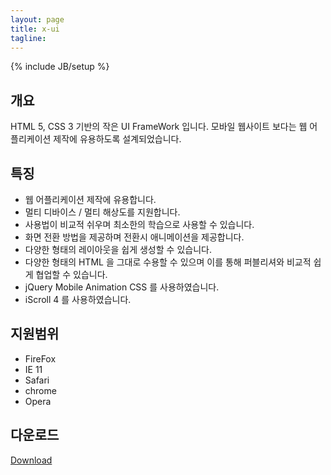 ```yaml
---
layout: page
title: x-ui
tagline: 
---
```

{% include JB/setup %}

## 개요
HTML 5, CSS 3 기반의 작은 UI FrameWork 입니다. 모바일 웹사이트 보다는 웹 어플리케이션 제작에 유용하도록 설계되었습니다.


## 특징
+ 웹 어플리케이션 제작에 유용합니다.
+ 멀티 디바이스 / 멀티 해상도를 지원합니다.
+ 사용법이 비교적 쉬우며 최소한의 학습으로 사용할 수 있습니다.
+ 화면 전환 방법을 제공하며 전환시 애니메이션을 제공합니다.
+ 다양한 형태의 레이아웃을 쉽게 생성할 수 있습니다.
+ 다양한 형태의 HTML 을 그대로 수용할 수 있으며 이를 통해 퍼블리셔와 비교적 쉽게 협업할 수 있습니다.
+ jQuery Mobile Animation CSS 를 사용하였습니다.
+ iScroll 4 를 사용하였습니다.

## 지원범위
+ FireFox
+ IE 11
+ Safari
+ chrome
+ Opera

## 다운로드
<a class="btn btn-lg btn-primary" href="https://github.com/cryingnavi/x-ui/releases" role="button">Download</a>


<!--
<ul class="posts">
  {% for post in site.posts %}
    <li><span>{{ post.date | date_to_string }}</span> &raquo; <a href="{{ BASE_PATH }}{{ post.url }}">{{ post.title }}</a></li>
  {% endfor %}
</ul>
-->
